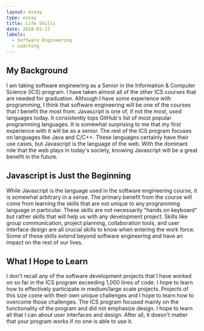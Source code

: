 ```yaml
---
layout: essay
type: essay
title: Life Skills
date: 2018-01-17
labels:
  - Software Engineering
  - Learning
---
```


## My Background

I am taking software engineering as a Senior in the Information & Computer Science (ICS) program. I have taken almost all of the other ICS courses that are needed for graduation. Although I have some experience with programming, I think that software engineering will be one of the courses that I benefit the most from. Javascript is one of, if not the most, used languages today. It consistently tops GitHub's list of most popular programming languages. It is somewhat surprising to me that my first experience with it will be as a senior. The rest of the ICS program focuses on languages like Java and C/C++. These languages certainly have their use cases, but Javascript is the language of the web. With the dominant role that the web plays in today's society, knowing Javascript will be a great benefit in the future.

## Javascript is Just the Beginning

While Javascript is the language used in the software engineering course, it is somewhat arbitrary in a sense. The primary benefit from the course will come from learning the skills that are not unique to any programming language in particular. These skills are not necessarily "hands on keyboard" but rather skills that will help us with any development project. Skills like group communication, project planning, collaboration tools, and user interface design are all crucial skills to know when entering the work force. Some of these skills extend beyond software engineering and have an impact on the rest of our lives.

## What I Hope to Learn

I don't recall any of the software development projects that I have worked on so far in the ICS program exceeding 1,000 lines of code. I hope to learn how to effectively participate in medium/large scale projects. Projects of this size come with their own unique challenges and I hope to learn how to overcome those challenges. The ICS program focused mainly on the functionality of the program and did not emphasize design. I hope to learn all that I can about user interfaces and design. After all, it doesn't matter that your program works if no one is able to use it. 
